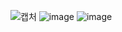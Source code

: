 ![캡처](https://user-images.githubusercontent.com/85100066/176577216-f6ab2d11-9e83-4826-969a-2b07a0b6184e.PNG)
![image](https://user-images.githubusercontent.com/85100066/176577388-ee93e1b5-966f-46ed-98a8-827183b4e34a.png)
![image](https://user-images.githubusercontent.com/85100066/176579899-65893a89-a6b5-4538-b752-f57013bb992b.png)
